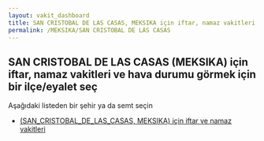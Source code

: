 ```yaml
---
layout: vakit_dashboard
title: SAN CRISTOBAL DE LAS CASAS, MEKSIKA için iftar, namaz vakitleri ve hava durumu - ilçe/eyalet seç
permalink: /MEKSIKA/SAN CRISTOBAL DE LAS CASAS
---
```


## SAN CRISTOBAL DE LAS CASAS (MEKSIKA) için iftar, namaz vakitleri ve hava durumu  görmek için bir ilçe/eyalet seç

Aşağıdaki listeden bir şehir ya da semt seçin

* [ (SAN_CRISTOBAL_DE_LAS_CASAS, MEKSIKA) için iftar ve namaz vakitleri](/MEKSIKA/SAN_CRISTOBAL_DE_LAS_CASAS/)

<script type="text/javascript">
  var GLOBAL_COUNTRY = 'MEKSIKA';
  var GLOBAL_CITY = 'SAN CRISTOBAL DE LAS CASAS';
  var GLOBAL_STATE = 'SAN CRISTOBAL DE LAS CASAS';
</script>
